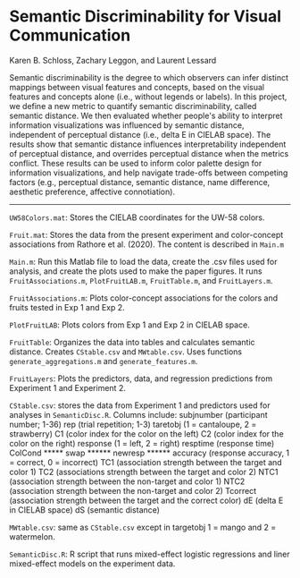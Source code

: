 

# Semantic Discriminability for Visual Communication 

Karen B. Schloss, Zachary Leggon, and Laurent Lessard



Semantic discriminability is the degree to which observers can infer distinct mappings between visual features and concepts, based on the visual features and concepts alone (i.e., without legends or labels). In this project, we define a new metric to quantify semantic discriminability, called semantic distance. We then evaluated whether people's ability to interpret information visualizations was influenced by semantic distance, independent of perceptual distance (i.e., delta E in CIELAB space). The results show that semantic distance influences interpretability independent of perceptual distance, and overrides perceptual distance when the metrics conflict. These results can be used to inform color palette design for information visualizations, and help navigate trade-offs between competing factors (e.g., perceptual distance, semantic distance, name difference, aesthetic preference, affective connotiation). 

---

`UW58Colors.mat`: Stores the CIELAB coordinates for the UW-58 colors.

`Fruit.mat`: Stores the data from the present experiment and color-concept associations from Rathore et al. (2020). The content is described in `Main.m`

`Main.m`: Run this Matlab file to load the data, create the .csv files used for analysis, and create the plots used to make the paper figures. It runs `FruitAssociations.m`, `PlotFruitLAB.m`, `FruitTable.m`, and `FruitLayers.m`.

`FruitAssociations.m`: Plots color-concept associations for the colors and fruits tested in Exp 1 and Exp 2.

`PlotFruitLAB`: Plots colors from Exp 1 and Exp 2 in CIELAB space.

`FruitTable`: Organizes the data into tables and calculates semantic distance. Creates `CStable.csv` and `MWtable.csv`. Uses functions `generate_aggregations.m` and `generate_features.m`.

`FruitLayers`: Plots the predictors, data, and regression predictions from Experiment 1 and Experiment 2.

`CStable.csv`: stores the data from Experiment 1 and predictors used for analyses in `SemanticDisc.R`. Columns include:
	subjnumber (participant number; 1-36)
	rep (trial repetition; 1-3)
	taretobj (1 = cantaloupe, 2 = strawberry)
	C1 (color index for the color on the left)
	C2 (color index for the color on the right)
	response (1 = left, 2 = right)
	resptime (response time)
	ColCond *****
	swap ******
	newresp ******
	accuracy (response accuracy, 1 = correct, 0 = incorrect)
	TC1 (association strength between the target and color 1)
	TC2 (associations strength between the target and color 2)
	NTC1 (association strength between the non-target and color 1)
	NTC2 (association strength between the non-target and color 2)
	Tcorrect (association strength between the target and the correct color)
	dE (delta E in CIELAB space)
	dS (semantic distance)



`MWtable.csv`: same as `CStable.csv` except in targetobj 1 = mango and 2 = watermelon.

`SemanticDisc.R`: R script that runs mixed-effect logistic regressions and liner mixed-effect models on the experiment data. 





